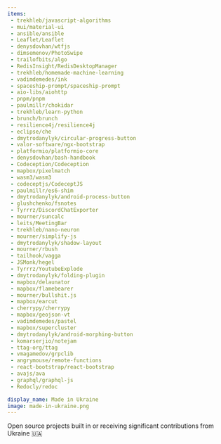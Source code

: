 ```yaml
---
items:
 - trekhleb/javascript-algorithms
 - mui/material-ui
 - ansible/ansible
 - Leaflet/Leaflet
 - denysdovhan/wtfjs
 - dimsemenov/PhotoSwipe
 - trailofbits/algo
 - RedisInsight/RedisDesktopManager
 - trekhleb/homemade-machine-learning
 - vadimdemedes/ink
 - spaceship-prompt/spaceship-prompt
 - aio-libs/aiohttp
 - pnpm/pnpm
 - paulmillr/chokidar
 - trekhleb/learn-python
 - brunch/brunch
 - resilience4j/resilience4j
 - eclipse/che
 - dmytrodanylyk/circular-progress-button
 - valor-software/ngx-bootstrap
 - platformio/platformio-core
 - denysdovhan/bash-handbook
 - Codeception/Codeception
 - mapbox/pixelmatch
 - wasm3/wasm3
 - codeceptjs/CodeceptJS
 - paulmillr/es6-shim
 - dmytrodanylyk/android-process-button
 - glushchenko/fsnotes
 - Tyrrrz/DiscordChatExporter
 - mourner/suncalc
 - leits/MeetingBar
 - trekhleb/nano-neuron
 - mourner/simplify-js
 - dmytrodanylyk/shadow-layout
 - mourner/rbush
 - tailhook/vagga
 - JSMonk/hegel
 - Tyrrrz/YoutubeExplode
 - dmytrodanylyk/folding-plugin
 - mapbox/delaunator
 - mapbox/flamebearer
 - mourner/bullshit.js
 - mapbox/earcut
 - cherrypy/cherrypy
 - mapbox/geojson-vt
 - vadimdemedes/pastel
 - mapbox/supercluster
 - dmytrodanylyk/android-morphing-button
 - komarserjio/notejam
 - ttag-org/ttag
 - vmagamedov/grpclib
 - angrymouse/remote-functions
 - react-bootstrap/react-bootstrap
 - avajs/ava
 - graphql/graphql-js
 - Redocly/redoc

display_name: Made in Ukraine
image: made-in-ukraine.png
---
```

Open source projects built in or receiving significant contributions from Ukraine :ukraine:
